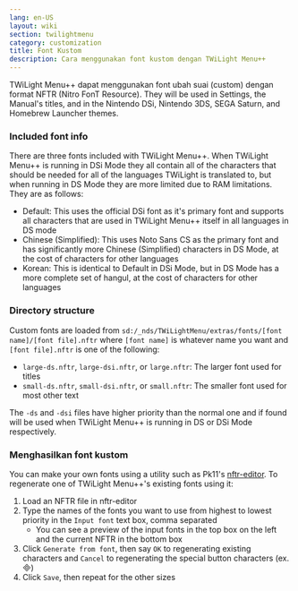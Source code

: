 ```yaml
---
lang: en-US
layout: wiki
section: twilightmenu
category: customization
title: Font Kustom
description: Cara menggunakan font kustom dengan TWiLight Menu++
---
```


TWiLight Menu++ dapat menggunakan font ubah suai (custom) dengan format NFTR (Nitro FonT Resource). They will be used in Settings, the Manual's titles, and in the Nintendo DSi, Nintendo 3DS, SEGA Saturn, and Homebrew Launcher themes.

### Included font info
There are three fonts included with TWiLight Menu++. When TWiLight Menu++ is running in DSi Mode they all contain all of the characters that should be needed for all of the languages TWiLight is translated to, but when running in DS Mode they are more limited due to RAM limitations. They are as follows:
- Default: This uses the official DSi font as it's primary font and supports all characters that are used in TWiLight Menu++ itself in all languages in DS mode
- Chinese (Simplified): This uses Noto Sans CS as the primary font and has significantly more Chinese (Simplified) characters in DS Mode, at the cost of characters for other languages
- Korean: This is identical to Default in DSi Mode, but in DS Mode has a more complete set of hangul, at the cost of characters for other languages

### Directory structure
Custom fonts are loaded from `sd:/_nds/TWiLightMenu/extras/fonts/[font name]/[font file].nftr` where `[font name]` is whatever name you want and `[font file].nftr` is one of the following:
- `large-ds.nftr`, `large-dsi.nftr`, or `large.nftr`: The larger font used for titles
- `small-ds.nftr`, `small-dsi.nftr`, or `small.nftr`: The smaller font used for most other text

The `-ds` and `-dsi` files have higher priority than the normal one and if found will be used when TWiLight Menu++ is running in DS or DSi Mode respectively.

### Menghasilkan font kustom
You can make your own fonts using a utility such as Pk11's [nftr-editor](https://pk11.us/nftr-editor/). To regenerate one of TWiLight Menu++'s existing fonts using it:
1. Load an NFTR file in nftr-editor
1. Type the names of the fonts you want to use from highest to lowest priority in the `Input font` text box, comma separated
   - You can see a preview of the input fonts in the top box on the left and the current NFTR in the bottom box
1. Click `Generate from font`, then say `OK` to regenerating existing characters and `Cancel` to regenerating the special button characters (ex. &#xE000;)
1. Click `Save`, then repeat for the other sizes
